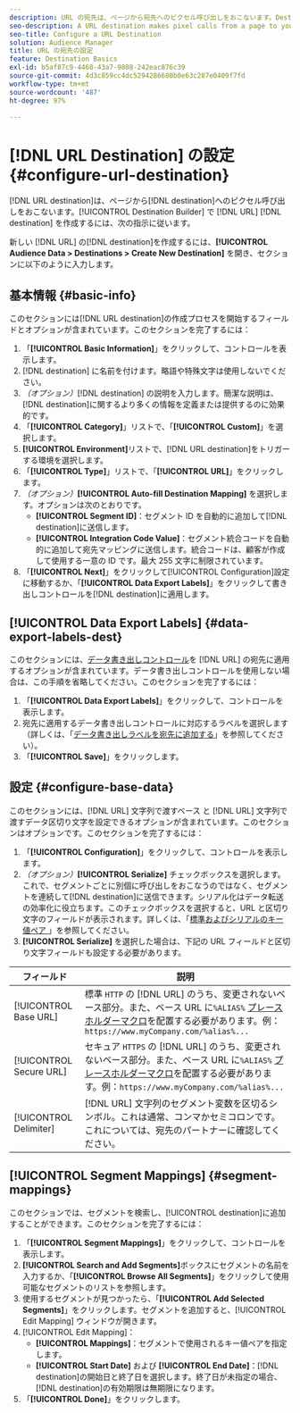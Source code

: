 ```yaml
---
description: URL の宛先は、ページから宛先へのピクセル呼び出しをおこないます。Destination Builder で URL の宛先を作成するには、以下の手順に従います。
seo-description: A URL destination makes pixel calls from a page to your destination. Follow these instructions to create a URL destination with Destination Builder.
seo-title: Configure a URL Destination
solution: Audience Manager
title: URL の宛先の設定
feature: Destination Basics
exl-id: b5af87c9-4460-43a7-9808-242eac876c39
source-git-commit: 4d3c859cc4dc5294286680b0e63c287e0409f7fd
workflow-type: tm+mt
source-wordcount: '487'
ht-degree: 97%

---
```


# [!DNL URL Destination] の設定 {#configure-url-destination}

[!DNL URL destination]は、ページから[!DNL destination]へのピクセル呼び出しをおこないます。[!UICONTROL Destination Builder] で [!DNL URL] [!DNL destination] を作成するには、次の指示に従います。

<!-- create-url-destination.xml -->

新しい [!DNL URL] の[!DNL destination]を作成するには、**[!UICONTROL Audience Data > Destinations > Create New Destination]** を開き、セクションに以下のように入力します。

## 基本情報 {#basic-info}

このセクションには[!DNL URL destination]の作成プロセスを開始するフィールドとオプションが含まれています。このセクションを完了するには：

1. 「**[!UICONTROL Basic Information]**」をクリックして、コントロールを表示します。
2. [!DNL destination] に名前を付けます。略語や特殊文字は使用しないでください。
3. *（オプション）*[!DNL destination] の説明を入力します。簡潔な説明は、[!DNL destination]に関するより多くの情報を定義または提供するのに効果的です。
4. 「**[!UICONTROL Category]**」リストで、「**[!UICONTROL Custom]**」を選択します。
5. **[!UICONTROL Environment]**&#x200B;リストで、[!DNL URL destination]をトリガーする環境を選択します。
6. 「**[!UICONTROL Type]**」リストで、「**[!UICONTROL URL]**」をクリックします。
7. *（オプション）***[!UICONTROL Auto-fill Destination Mapping]** を選択します。オプションは次のとおりです。
   * **[!UICONTROL Segment ID]**：セグメント ID を自動的に追加して[!DNL destination]に送信します。
   * **[!UICONTROL Integration Code Value]**：セグメント統合コードを自動的に追加して宛先マッピングに送信します。統合コードは、顧客が作成して使用する一意の ID です。最大 255 文字に制限されています。
8. 「**[!UICONTROL Next]**」をクリックして[!UICONTROL Configuration]設定に移動するか、「**[!UICONTROL Data Export Labels]**」をクリックして書き出しコントロールを[!DNL destination]に適用します。

## [!UICONTROL Data Export Labels] {#data-export-labels-dest}

このセクションには、[データ書き出しコントロール](../../features/data-export-controls.md)を [!DNL URL] の宛先に適用するオプションが含まれています。データ書き出しコントロールを使用しない場合は、この手順を省略してください。このセクションを完了するには：

1. 「**[!UICONTROL Data Export Labels]**」をクリックして、コントロールを表示します。
2. 宛先に適用するデータ書き出しコントロールに対応するラベルを選択します（詳しくは、「[データ書き出しラベルを宛先に追加する](/help/using/features/destinations/add-data-export-labels.md)」を参照してください）。
3. 「**[!UICONTROL Save]**」をクリックします。

## 設定 {#configure-base-data}

このセクションには、[!DNL URL] 文字列で渡すベース と [!DNL URL] 文字列で渡すデータ区切り文字を設定できるオプションが含まれています。このセクションはオプションです。このセクションを完了するには：

1. 「**[!UICONTROL Configuration]**」をクリックして、コントロールを表示します。
1. *（オプション）***[!UICONTROL Serialize]** チェックボックスを選択します。これで、セグメントごとに別個に呼び出しをおこなうのではなく、セグメントを連続して[!DNL destination]に送信できます。シリアル化はデータ転送の効率化に役立ちます。このチェックボックスを選択すると、URL と区切り文字のフィールドが表示されます。詳しくは、「[&#x200B; 標準およびシリアルのキー値ペア &#x200B;](../../features/destinations/key-value-pairs.md)」を参照してください。
1. **[!UICONTROL Serialize]** を選択した場合は、下記の URL フィールドと区切り文字フィールドも設定する必要があります。

| フィールド | 説明 |
|--- |--- |
| [!UICONTROL Base URL] | 標準 `HTTP` の [!DNL URL] のうち、変更されないベース部分。また、ベース URL に`%ALIAS%` [プレースホルダーマクロ](../../features/destinations/destination-macros.md#destination-macros-defined)を配置する必要があります。例：`https://www.myCompany.com/%alias%...` |
| [!UICONTROL Secure URL] | セキュア `HTTPS` の [!DNL URL] のうち、変更されないベース部分。また、ベース URL に`%ALIAS%` [プレースホルダーマクロ](../../features/destinations/destination-macros.md#destination-macros-defined)を配置する必要があります。例：`https://www.myCompany.com/%alias%...` |
| [!UICONTROL Delimiter] | [!DNL URL] 文字列のセグメント変数を区切るシンボル。これは通常、コンマかセミコロンです。これについては、宛先のパートナーに確認してください。 |

## [!UICONTROL Segment Mappings] {#segment-mappings}

このセクションでは、セグメントを検索し、[!UICONTROL destination]に追加することができます。このセクションを完了するには：

1. 「**[!UICONTROL Segment Mappings]**」をクリックして、コントロールを表示します。
1. **[!UICONTROL Search and Add Segments]**&#x200B;ボックスにセグメントの名前を入力するか、「**[!UICONTROL Browse All Segments]**」をクリックして使用可能なセグメントのリストを参照します。
1. 使用するセグメントが見つかったら、「**[!UICONTROL Add Selected Segments]**」をクリックします。セグメントを追加すると、[!UICONTROL Edit Mapping] ウィンドウが開きます。
1. [!UICONTROL Edit Mapping]：
   * **[!UICONTROL Mappings]**：セグメントで使用されるキー値ペアを指定します。
   * **[!UICONTROL Start Date]** および **[!UICONTROL End Date]**：[!DNL destination]の開始日と終了日を選択します。終了日が未指定の場合、[!DNL destination]の有効期限は無期限になります。
1. 「**[!UICONTROL Done]**」をクリックします。
